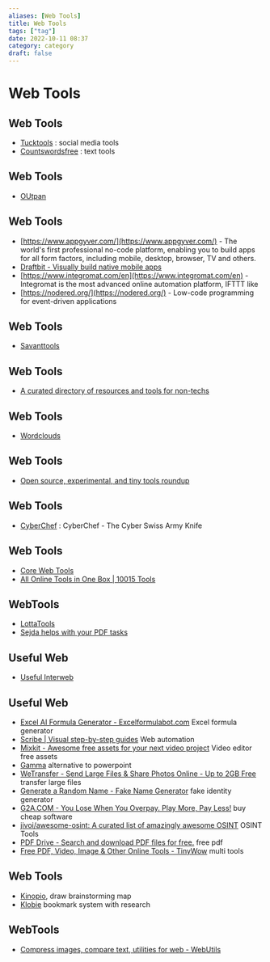 ```yaml
---
aliases: [Web Tools]
title: Web Tools
tags: ["tag"]
date: 2022-10-11 08:37
category: category
draft: false
---
```


# Web Tools

## Web Tools

- [Tucktools](https://www.tucktools.com/) : social media tools
- [Countswordsfree](https://countwordsfree.com/) : text tools

## Web Tools

- [OUtpan](https://www.outpan.com/)

## Web Tools

- [https://www.appgyver.com/](https://www.appgyver.com/) \- The world's first professional no-code platform, enabling you to build apps for all form factors, including mobile, desktop, browser, TV and others.
- [Draftbit - Visually build native mobile apps](https://draftbit.com/)
- [https://www.integromat.com/en](https://www.integromat.com/en) \- Integromat is the most advanced online automation platform, IFTTT like
- [https://nodered.org/](https://nodered.org/) \- Low-code programming for event-driven applications

## Web Tools

- [Savanttools](http://savanttools.com/)

## Web Tools

- [A curated directory of resources and tools for non-techs](https://www.nocode.tech/)

## Web Tools

- [Wordclouds](https://www.wordclouds.com/)

## Web Tools

- [Open source, experimental, and tiny tools roundup](https://tinytools.directory/)

## Web Tools

- [CyberChef](https://gchq.github.io/CyberChef/) : CyberChef - The Cyber Swiss Army Knife

## Web Tools

- [Core Web Tools](https://www.corewebtools.com/)
- [All Online Tools in One Box | 10015 Tools](https://10015.io/)

## WebTools

- [LottaTools](https://lottatools.com/)
- [Sejda helps with your PDF tasks](https://www.sejda.com/)

## Useful Web

- [Useful Interweb](https://usefulinterweb.com/)

## Useful Web

- [Excel AI Formula Generator - Excelformulabot.com](https://excelformulabot.com/) Excel formula generator
- [Scribe | Visual step-by-step guides](https://scribehow.com/) Web automation
- [Mixkit - Awesome free assets for your next video project](https://mixkit.co/) Video editor free assets
- [Gamma](https://gamma.app/) alternative to powerpoint
- [WeTransfer - Send Large Files & Share Photos Online - Up to 2GB Free](https://wetransfer.com/) transfer large files
- [Generate a Random Name - Fake Name Generator](https://www.fakenamegenerator.com/) fake identity generator
- [G2A.COM - You Lose When You Overpay. Play More, Pay Less!](https://www.g2a.com/) buy cheap software
- [jivoi/awesome-osint: A curated list of amazingly awesome OSINT](https://github.com/jivoi/awesome-osint#-Table-of-Contents) OSINT Tools
- [PDF Drive - Search and download PDF files for free.](https://www.pdfdrive.com/) free pdf
- [Free PDF, Video, Image & Other Online Tools - TinyWow](https://tinywow.com/) multi tools

## Web Tools

- [Kinopio](https://kinopio.club/), draw brainstorming map
- [Klobie](https://klobie.com) bookmark system with research

## WebTools

- [Compress images, compare text, utilities for web - WebUtils](https://www.webutils.app/)
